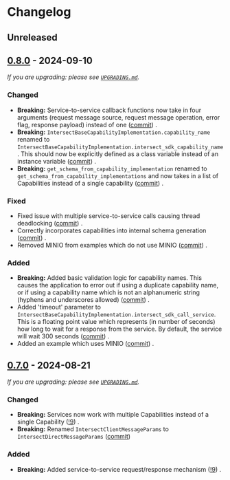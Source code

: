 # Changelog

## Unreleased

## [0.8.0] - 2024-09-10

_If you are upgrading: please see [`UPGRADING.md`](UPGRADING.md)._

### Changed

- **Breaking:** Service-to-service callback functions now take in four arguments (request message source, request message operation, error flag, response payload) instead of one ([commit](https://github.com/INTERSECT-SDK/python-sdk/commit/51ba9a8e0eb8c314014655bb0c989f5f98db715d)) .
- **Breaking:** `IntersectBaseCapabilityImplementation.capability_name` renamed to `IntersectBaseCapabilityImplementation.intersect_sdk_capability_name`. This should now be explicitly defined as a class variable instead of an instance variable ([commit](https://github.com/INTERSECT-SDK/python-sdk/commit/1753a2cce1344a101c7cc41f91c6ed3467b1be52)) .
- **Breaking:** `get_schema_from_capability_implementation` renamed to `get_schema_from_capability_implementations` and now takes in a list of Capabilities instead of a single capability ([commit](https://github.com/INTERSECT-SDK/python-sdk/commit/1753a2cce1344a101c7cc41f91c6ed3467b1be52)) .

### Fixed

- Fixed issue with multiple service-to-service calls causing thread deadlocking ([commit](https://github.com/INTERSECT-SDK/python-sdk/commit/51ba9a8e0eb8c314014655bb0c989f5f98db715d)) .
- Correctly incorporates capabilities into internal schema generation ([commit](https://github.com/INTERSECT-SDK/python-sdk/commit/1753a2cce1344a101c7cc41f91c6ed3467b1be52)) .
- Removed MINIO from examples which do not use MINIO ([commit](https://github.com/INTERSECT-SDK/python-sdk/commit/1753a2cce1344a101c7cc41f91c6ed3467b1be52)) .

### Added

- **Breaking:** Added basic validation logic for capability names. This causes the application to error out if using a duplicate capability name, or if using a capability name which is not an alphanumeric string (hyphens and underscores allowed) ([commit](https://github.com/INTERSECT-SDK/python-sdk/commit/1753a2cce1344a101c7cc41f91c6ed3467b1be52)) .
- Added 'timeout' parameter to `IntersectBaseCapabilityImplementation.intersect_sdk_call_service`. This is a floating point value which represents (in number of seconds) how long to wait for a response from the service. By default, the service will wait 300 seconds ([commit](https://github.com/INTERSECT-SDK/python-sdk/commit/51ba9a8e0eb8c314014655bb0c989f5f98db715d)) .
- Added an example which uses MINIO ([commit](https://github.com/INTERSECT-SDK/python-sdk/commit/1753a2cce1344a101c7cc41f91c6ed3467b1be52)) .

## [0.7.0] - 2024-08-21

_If you are upgrading: please see [`UPGRADING.md`](UPGRADING.md)._

### Changed

- **Breaking:** Services now work with multiple Capabilities instead of a single Capability ([!9](https://github.com/INTERSECT-SDK/python-sdk/pull/9)) .
- **Breaking:** Renamed `IntersectClientMessageParams` to `IntersectDirectMessageParams` ([commit](https://github.com/INTERSECT-SDK/python-sdk/commit/ae0dab312b9ebdb87bc5a9bb62404d9b18953dfe))

### Added

- **Breaking:** Added service-to-service request/response mechanism ([!9](https://github.com/INTERSECT-SDK/python-sdk/pull/9)) .

[0.8.0]: https://github.com/Level/level/releases/tag/0.8.0
[0.7.0]: https://github.com/Level/level/releases/tag/0.7.0
